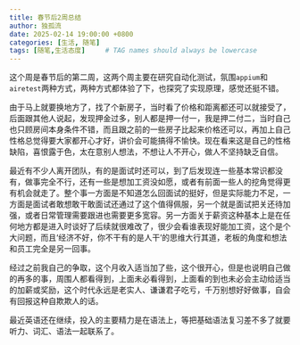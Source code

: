 ```yaml
---
title: 春节后2周总结
author: 独孤流
date: 2025-02-14 19:00:00 +0800
categories: [生活, 随笔]
tags: [随笔,生活态度]     # TAG names should always be lowercase
---
```


这个周是春节后的第二周，这两个周主要在研究自动化测试，氛围`appium`和`airetest`两种方式，两种方式都体验了下，也探究了实现原理，感觉还挺不错。

由于马上就要换地方了，找了个新房子，当时看了价格和距离都还可以就接受了，后面跟其他人说起，发现押金过多，别人都是押一付一，我是押二付二，当时自己也只顾房间本身条件不错，而且跟之前的一些房子比起来价格还可以，再加上自己性格总觉得要大家都开心才好，讲价会可能搞得不愉快。现在看来这是自己的性格缺陷，喜恨露于色，太在意别人想法，不想让人不开心，做人不坚持缺乏自信。

最近有不少人离开团队，有的是面试时还可以，到了后发现连一些基本常识都没有，做事完全不行，还有一些是想加工资没如愿，或者有前面一些人的挖角觉得更有机会就走了。整个事一方面是不知道怎么回面试的挺好，但是实际能力不足，一方面是面试者敢想敢干敢面试还通过了这个值得佩服，另一个就是面试把关还待加强，或者日常管理需要跟进也需要更多宽容。另一方面关于薪资这种基本上是在任何地方都是进入时谈好了后续就很难改了，很少会看谁表现好能加工资，这个是个大问题，而且‘经济不好，你不干有的是人干’的思维大行其道，老板的角度和想法和员工完全是另一回事。

经过之前我自己的争取，这个月收入适当加了些，这个很开心，但是也说明自己做的再多的事，周围人都看得到，上面未必看得到，上面看的到也未必会主动给适当的加薪或奖励，这个时代永远是老实人、谦谦君子吃亏，千万别想好好做事，自会有回报这种自欺欺人的话。

最近英语还在继续，投入的主要精力是在语法上，等把基础语法复习差不多了就要听力、词汇、语法一起联系了。